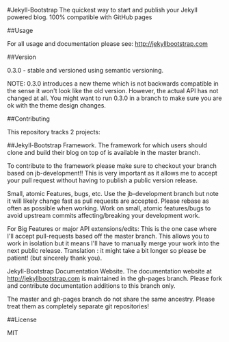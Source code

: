 #Jekyll-Bootstrap
The quickest way to start and publish your Jekyll powered blog. 100% compatible with GitHub pages

##Usage

For all usage and documentation please see: http://jekyllbootstrap.com

##Version

0.3.0 - stable and versioned using semantic versioning.

NOTE: 0.3.0 introduces a new theme which is not backwards compatible in the sense it won't look like the old version. However, the actual API has not changed at all. You might want to run 0.3.0 in a branch to make sure you are ok with the theme design changes.

##Contributing

This repository tracks 2 projects:

##Jekyll-Bootstrap Framework.
The framework for which users should clone and build their blog on top of is available in the master branch.

To contribute to the framework please make sure to checkout your branch based on jb-development!! This is very important as it allows me to accept your pull request without having to publish a public version release.

Small, atomic Features, bugs, etc.
Use the jb-development branch but note it will likely change fast as pull requests are accepted.
Please rebase as often as possible when working.
Work on small, atomic features/bugs to avoid upstream commits affecting/breaking your development work.

For Big Features or major API extensions/edits:
This is the one case where I'll accept pull-requests based off the master branch. This allows you to work in isolation but it means I'll have to manually merge your work into the next public release. Translation : it might take a bit longer so please be patient! (but sincerely thank you).

Jekyll-Bootstrap Documentation Website.
The documentation website at http://jekyllbootstrap.com is maintained in the gh-pages branch. Please fork and contribute documentation additions to this branch only.

The master and gh-pages branch do not share the same ancestry. Please treat them as completely separate git repositories!

##License

MIT
